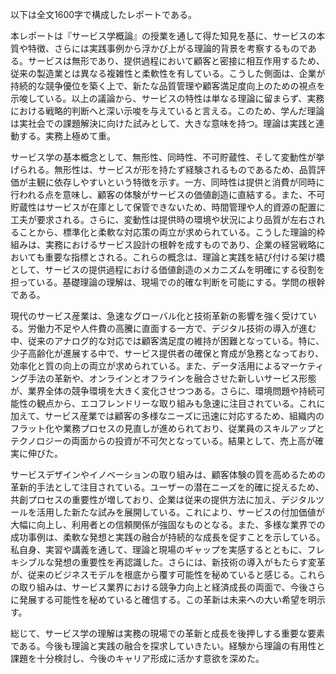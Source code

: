 以下は全文1600字で構成したレポートである。

本レポートは『サービス学概論』の授業を通して得た知見を基に、サービスの本質や特徴、さらには実践事例から浮かび上がる理論的背景を考察するものである。サービスは無形であり、提供過程において顧客と密接に相互作用するため、従来の製造業とは異なる複雑性と柔軟性を有している。こうした側面は、企業が持続的な競争優位を築く上で、新たな品質管理や顧客満足度向上のための視点を示唆している。以上の議論から、サービスの特性は単なる理論に留まらず、実務における戦略的判断へと深い示唆を与えていると言える。このため、学んだ理論は実社会での課題解決に向けた試みとして、大きな意味を持つ。理論は実践と連動する。実務上極めて重。

サービス学の基本概念として、無形性、同時性、不可貯蔵性、そして変動性が挙げられる。無形性は、サービスが形を持たず経験されるものであるため、品質評価が主観に依存しやすいという特徴を示す。一方、同時性は提供と消費が同時に行われる点を意味し、顧客の体験がサービスの価値創造に直結する。また、不可貯蔵性はサービスが在庫として保管できないため、時間管理や人的資源の配置に工夫が要求される。さらに、変動性は提供時の環境や状況により品質が左右されることから、標準化と柔軟な対応策の両立が求められている。こうした理論的枠組みは、実務におけるサービス設計の根幹を成すものであり、企業の経営戦略においても重要な指標とされる。これらの概念は、理論と実践を結び付ける架け橋として、サービスの提供過程における価値創造のメカニズムを明確にする役割を担っている。基礎理論の理解は、現場での的確な判断を可能にする。学問の根幹である。

現代のサービス産業は、急速なグローバル化と技術革新の影響を強く受けている。労働力不足や人件費の高騰に直面する一方で、デジタル技術の導入が進む中、従来のアナログ的な対応では顧客満足度の維持が困難となっている。特に、少子高齢化が進展する中で、サービス提供者の確保と育成が急務となっており、効率化と質の向上の両立が求められている。また、データ活用によるマーケティング手法の革新や、オンラインとオフラインを融合させた新しいサービス形態が、業界全体の競争環境を大きく変化させつつある。さらに、環境問題や持続可能性の観点から、エコフレンドリーな取り組みも急速に注目されている。これに加えて、サービス産業では顧客の多様なニーズに迅速に対応するため、組織内のフラット化や業務プロセスの見直しが進められており、従業員のスキルアップとテクノロジーの両面からの投資が不可欠となっている。結果として、売上高が確実に伸びた。

サービスデザインやイノベーションの取り組みは、顧客体験の質を高めるための革新的手法として注目されている。ユーザーの潜在ニーズを的確に捉えるため、共創プロセスの重要性が増しており、企業は従来の提供方法に加え、デジタルツールを活用した新たな試みを展開している。これにより、サービスの付加価値が大幅に向上し、利用者との信頼関係が強固なものとなる。また、多様な業界での成功事例は、柔軟な発想と実践の融合が持続的な成長を促すことを示している。私自身、実習や講義を通して、理論と現場のギャップを実感するとともに、フレキシブルな発想の重要性を再認識した。さらには、新技術の導入がもたらす変革が、従来のビジネスモデルを根底から覆す可能性を秘めていると感じる。これらの取り組みは、サービス業界における競争力向上と経済成長の両面で、今後さらに発展する可能性を秘めていると確信する。この革新は未来への大い希望を明示す。

総じて、サービス学の理解は実務の現場での革新と成長を後押しする重要な要素である。今後も理論と実践の融合を探求していきたい。経験から理論の有用性と課題を十分検討し、今後のキャリア形成に活かす意欲を深めた。

